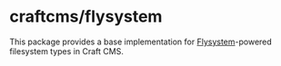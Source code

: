 # craftcms/flysystem

This package provides a base implementation for [Flysystem](https://github.com/thephpleague/flysystem)-powered filesystem types in Craft CMS.
